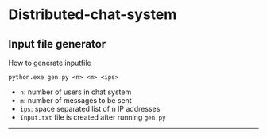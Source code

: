 # Distributed-chat-system

## Input file generator

How to generate inputfile

```
python.exe gen.py <n> <m> <ips>
```
 - `n`: number of users in chat system
 - `m`: number of messages to be sent
 - `ips`: space separated list of n IP addresses
 - `Input.txt` file is created after running `gen.py`
---